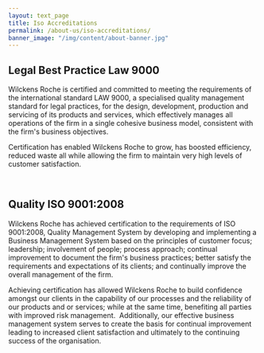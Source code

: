 ```yaml
---
layout: text_page
title: Iso Accreditations
permalink: /about-us/iso-accreditations/
banner_image: "/img/content/about-banner.jpg"
---
```


## Legal Best Practice Law 9000

Wilckens Roche is certified and committed to meeting the requirements of the international standard LAW 9000, a specialised quality management standard for legal practices, for the design, development, production and servicing of its products and services, which effectively manages all operations of the firm in a single cohesive business model, consistent with the firm's business objectives.

Certification has enabled Wilckens Roche to grow, has boosted efficiency, reduced waste all while allowing the firm to maintain very high levels of customer satisfaction.  

 
## Quality ISO 9001:2008

Wilckens Roche has achieved certification to the requirements of ISO 9001:2008, Quality Management System by developing and implementing a Business Management System based on the principles of customer focus; leadership; involvement of people; process approach; continual improvement to document the firm's business practices; better satisfy the requirements and expectations of its clients; and continually improve the overall management of the firm.

Achieving certification has allowed Wilckens Roche to build confidence amongst our clients in the capability of our processes and the reliability of our products and or services; while at the same time, benefiting all parties with improved risk management.  Additionally, our effective business management system serves to create the basis for continual improvement leading to increased client satisfaction and ultimately to the continuing success of the organisation.
